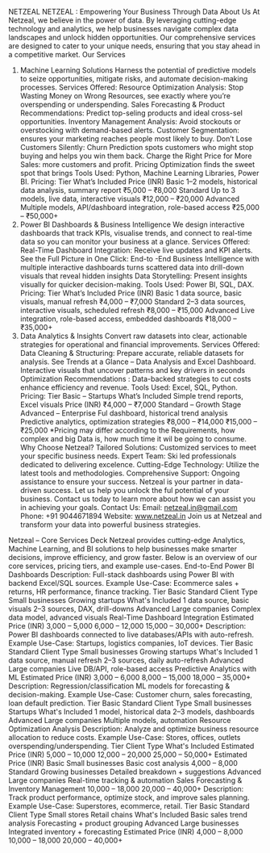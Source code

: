 NETZEAL
 NETZEAL : Empowering Your Business 
Through Data
 About Us
 At Netzeal, we believe in the power of data. By leveraging cutting-edge technology and analytics, we 
help businesses navigate complex data landscapes and unlock hidden opportunities. Our 
comprehensive services are designed to cater to your unique needs, ensuring that you stay ahead 
in a competitive market.
 Our Services
 1. Machine Learning Solutions
 Harness the potential of predictive models to seize opportunities, mitigate risks, and automate 
decision-making processes.
 Services Offered:
 Resource Optimization
 Analysis: Stop Wasting Money on Wrong Resources, see exactly where you’re 
overspending or underspending.
 Sales Forecasting & Product Recommendations: Predict top-seling products and ideal cross-sel 
opportunities.
 Inventory 
Management Analysis: Avoid stockouts or overstocking with demand-based alerts.
 Customer Segmentation: ensures your marketing reaches people most likely to buy.
 Don’t Lose Customers Silently: 
Churn Prediction spots customers who might stop buying and 
helps you win them back.
 Charge the Right Price for More Sales:
 more customers and profit.
 Pricing Optimization finds the sweet spot that brings 
Tools Used: Python, Machine Learning Libraries, Power BI.
 Pricing:
Tier What’s Included Price (INR)
 Basic 1–2 models, historical data 
analysis, summary report
 ₹5,000 – ₹8,000
 Standard Up to 3 models, live data, 
interactive visuals
 ₹12,000 – ₹20,000
 Advanced Multiple models, 
API/dashboard integration, 
role-based access
 ₹25,000 – ₹50,000+
 2. Power BI Dashboards & Business Intelligence
 We design interactive dashboards that track KPIs, visualise trends, and connect to real-time data 
so you can monitor your business at a glance.
 Services Offered:
 Real-Time Dashboard Integration: Receive live updates and KPI alerts.
 See the Full Picture in One Click: End-to -End Business Intelligence with multiple interactive dashboards 
turns scattered data into drill-down visuals that reveal hidden insights
 Data Storytelling: Present insights visually for quicker decision-making.
 Tools Used: Power BI, SQL, DAX.
 Pricing:
 Tier What’s Included Price (INR)
 Basic 1 data source, basic visuals, 
manual refresh
 ₹4,000 – ₹7,000
 Standard 2–3 data sources, interactive 
visuals, scheduled refresh
 ₹8,000 – ₹15,000
 Advanced Live integration, role-based 
access, embedded 
dashboards
 ₹18,000 – ₹35,000+
 3. Data Analytics & Insights
 Convert raw datasets into clear, actionable strategies for operational and financial improvements.
Services Offered:
 Data Cleaning & Structuring: Prepare accurate, reliable datasets for analysis.
 See Trends at a Glance – 
Data Analysis and Excel Dashboard. Interactive visuals that uncover 
patterns and key drivers in seconds
 Optimization Recommendations
 : Data-backed strategies to cut costs enhance efficiency and 
revenue.
 Tools Used: Excel, SQL, Python.
 Pricing:
 Tier
 Basic – Startups
 What’s Included
 Simple trend reports, Excel 
visuals
 Price (INR)
 ₹4,000 – ₹7,000
 Standard – Growth Stage
 Advanced – Enterprise
 Ful dashboard, historical 
trend analysis
 Predictive analytics, 
optimization strategies
 ₹8,000 – ₹14,000
 ₹15,000 – ₹25,000
 *Pricing may differ according to the Requirements, how complex and big Data is, how 
much time it wil be going to consume.
 Why Choose Netzeal?
 Tailored Solutions: Customized services to meet your specific business needs.
 Expert Team: Ski led professionals dedicated to delivering excelence.
 Cutting-Edge Technology: Utilize the latest tools and methodologies.
 Comprehensive Support: Ongoing assistance to ensure your success.
 Netzeal is your partner in data-driven success. Let us help you unlock the ful potential of your 
business. Contact us today to learn more about how we can assist you in achieving your goals.
 Contact Us:
 Email: netzeal.in@gmail.com
 Phone: +91 9044671894
 Website: www.netzeal.in
 Join us at Netzeal and transform your data into powerful business strategies.












 Netzeal – Core Services Deck
 Netzeal provides cutting-edge Analytics, Machine Learning, and BI solutions to help businesses
 make smarter decisions, improve efficiency, and grow faster. Below is an overview of our core
 services, pricing tiers, and example use-cases.
 End-to-End Power BI Dashboards
 Description: Full-stack dashboards using Power BI with backend Excel/SQL sources.
 Example Use-Case: Ecommerce sales + returns, HR performance, finance tracking.
 Tier
 Basic
 Standard
 Client Type
 Small businesses
 Growing startups
 What's Included
 1 data source, basic visuals
 2–3 sources, DAX, drill-downs
 Advanced Large companies
 Complex data model, advanced visuals
 Real-Time Dashboard Integration
 Estimated Price (INR)
 3,000 – 5,000
 6,000 – 12,000
 15,000 – 30,000+
 Description: Power BI dashboards connected to live databases/APIs with auto-refresh.
 Example Use-Case: Startups, logistics companies, IoT devices.
 Tier
 Basic
 Standard
 Client Type
 Small businesses
 Growing startups
 What's Included
 1 data source, manual refresh
 2–3 sources, daily auto-refresh
 Advanced Large companies
 Live DB/API, role-based access
 Predictive Analytics with ML
 Estimated Price (INR)
 3,000 – 6,000
 8,000 – 15,000
 18,000 – 35,000+
 Description: Regression/classification ML models for forecasting & decision-making.
 Example Use-Case: Customer churn, sales forecasting, loan default prediction.
 Tier
 Basic
 Standard
 Client Type
 Small businesses
 Startups
 What's Included
 1 model, historical data
 2–3 models, dashboards
 Advanced Large companies
 Multiple models, automation
 Resource Optimization Analysis
 Description: Analyze and optimize business resource allocation to reduce costs.
 Example Use-Case: Stores, offices, outlets overspending/underspending.
 Tier
 Client Type
 What's Included
 Estimated Price (INR)
 5,000 – 10,000
 12,000 – 20,000
 25,000 – 50,000+
 Estimated Price (INR)
Basic
 Small businesses
 Basic cost analysis
 4,000 – 8,000
 Standard
 Growing businesses Detailed breakdown + suggestions
 Advanced Large companies
 Real-time tracking & automation
 Sales Forecasting & Inventory Management
 10,000 – 18,000
 20,000 – 40,000+
 Description: Track product performance, optimize stock, and improve sales planning.
 Example Use-Case: Superstores, ecommerce, retail.
 Tier
 Basic
 Standard
 Client Type
 Small stores
 Retail chains
 What's Included
 Basic sales trend analysis
 Forecasting + product grouping
 Advanced Large businesses
 Integrated inventory + forecasting
 Estimated Price (INR)
 4,000 – 8,000
 10,000 – 18,000
 20,000 – 40,000+